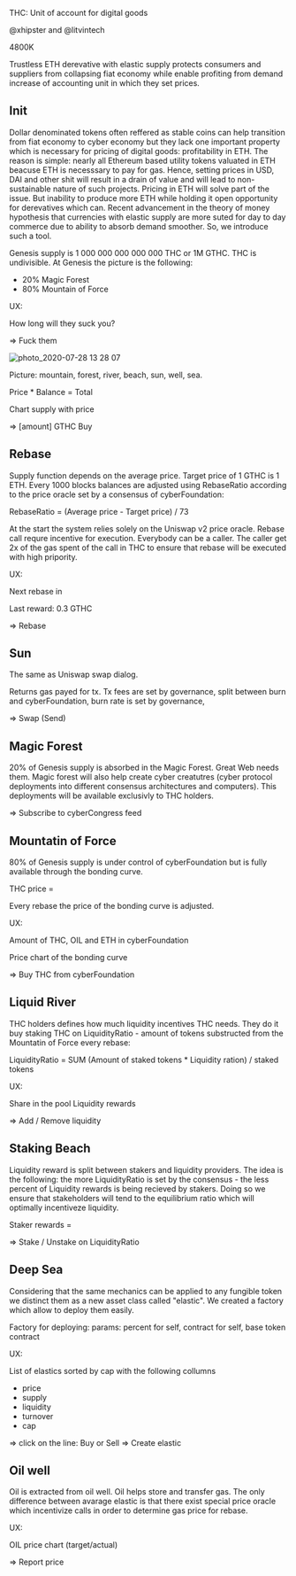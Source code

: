 THC: Unit of account for digital goods

@xhipster and @litvintech

4800K

Trustless ETH derevative with elastic supply protects consumers and suppliers from collapsing fiat economy while enable profiting from demand increase of accounting unit in which they set prices. 

## Init

Dollar denominated tokens often reffered as stable coins can help transition from fiat economy to cyber economy but they lack one important property which is necessary for pricing of digital goods: profitability in ETH. The reason is simple: nearly all Ethereum based utility tokens valuated in ETH beacuse ETH is necesssary to pay for gas. Hence, setting prices in USD, DAI and other shit will result in a drain of value and will lead to non-sustainable nature of such projects. Pricing in ETH will solve part of the issue. But inability to produce more ETH while holding it open opportunity for derevatives which can. Recent advancement in the theory of money hypothesis that currencies with elastic supply are more suted for day to day commerce due to ability to absorb demand smoother. So, we introduce such a tool.

Genesis supply is 1 000 000 000 000 000 THC or 1M GTHC. THC is undivisible. At Genesis the picture is the following:
- 20% Magic Forest
- 80% Mountain of Force

UX:

How long will they suck you? 

=> Fuck them

![photo_2020-07-28 13 28 07](https://user-images.githubusercontent.com/410789/88660061-5708e180-d0d6-11ea-8cb9-210f9cdbb6e9.jpeg)


Picture: mountain, forest, river, beach, sun, well, sea.

Price * Balance = Total

Chart supply with price

=> [amount] GTHC Buy

## Rebase

Supply function depends on the average price. Target price of 1 GTHC is 1 ETH. Every 1000 blocks balances are adjusted using RebaseRatio according to the price oracle set by a consensus of cyberFoundation:

RebaseRatio = (Average price - Target price) / 73

At the start the system relies solely on the Uniswap v2 price oracle. Rebase call requre incentive for execution. Everybody can be a caller. The caller get 2x of the gas spent of the call in THC to ensure that rebase will be executed with high pripority.

UX:

Next rebase in <amount of blocks>

Last reward: 0.3 GTHC

=> Rebase

## Sun

The same as Uniswap swap dialog. 

Returns gas payed for tx. Tx fees are set by governance, split between burn and cyberFoundation, burn rate is set by governance, 

=> Swap (Send)

## Magic Forest

20% of Genesis supply is absorbed in the Magic Forest. Great Web needs them. Magic forest will also help create cyber creatutres (cyber protocol deployments into different consensus architectures and computers). This deployments will be available exclusivly to THC holders.

=> Subscribe to cyberCongress feed

## Mountatin of Force

80% of Genesis supply is under control of cyberFoundation but is fully available through the bonding curve.

THC price = 

Every rebase the price of the bonding curve is adjusted.

UX:

Amount of THC, OIL and ETH in cyberFoundation

Price chart of the bonding curve

=> Buy THC from cyberFoundation

## Liquid River

THC holders defines how much liquidity incentives THC needs. They do it buy staking THC on LiquidityRatio - amount of tokens substructed from the Mountatin of Force every rebase: 

LiquidityRatio = SUM (Amount of staked tokens * Liquidity ration) / staked tokens

UX:

Share in the pool
Liquidity rewards

=> Add / Remove liquidity

## Staking Beach

Liquidity reward is split between stakers and liquidity providers. The idea is the following: the more LiquidityRatio is set by the consensus - the less percent of Liquidity rewards is being recieved by stakers. Doing so we ensure that stakeholders will tend to the equilibrium ratio which will optimally incentiveze liquidity.

Staker rewards = 

=> Stake / Unstake on LiquidityRatio

## Deep Sea

Considering that the same mechanics can be applied to any fungible token we distinct them as a new asset class called "elastic". We created a factory which allow to deploy them easily. 

Factory for deploying: params: percent for self, contract for self, base token contract

UX:

List of elastics sorted by cap with the following collumns 
- price
- supply
- liquidity
- turnover
- cap

=> click on the line: Buy or Sell
=> Create elastic

## Oil well

Oil is extracted from oil well. Oil helps store and transfer gas. The only difference between avarage elastic is that there exist special price oracle which incentivize calls in order to determine gas price for rebase.

UX:

OIL price chart (target/actual)

=> Report price
